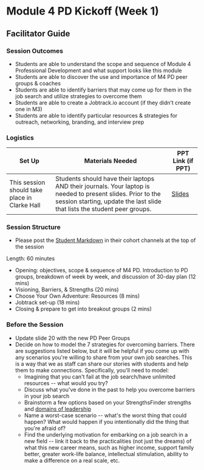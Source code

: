 # Module 4 PD Kickoff (Week 1)

## Facilitator Guide

### Session Outcomes

* Students are able to understand the scope and sequence of Module 4 Professional Development and what support looks like this module
* Students are able to discover the use and importance of M4 PD peer groups & coaches
* Students are able to identify barriers that may come up for them in the job search and utilize strategies to overcome them
* Students are able to create a Jobtrack.io account (if they didn’t create one in M3)
* Students are able to identify particular resources & strategies for outreach, networking, branding, and interview prep

### Logistics

| Set Up | Materials Needed | PPT Link (if PPT)|
| ------ | ---------------- | ---------------- |
| This session should take place in Clarke Hall| Students should have their laptops AND their journals. Your laptop is needed to present slides. Prior to the session starting, update the last slide that lists the student peer groups. | [Slides](https://docs.google.com/presentation/d/1DNPivOJBUUnWlwD-n-2K9dysidWPyVFaqCvMmy87Irw/edit?usp=sharing) |

### Session Structure

* Please post the [Student Markdown](https://github.com/turingschool/career-development-curriculum/blob/master/module_four/pd_kickoff.md) in their cohort channels at the top of the session

Length: 60 minutes
 
* Opening: objectives, scope & sequence of M4 PD. Introduction to PD groups, breakdown of week by week, and discussion of 30-day plan (12 mins)
* Visioning, Barriers, & Strengths (20 mins)
* Choose Your Own Adventure: Resources (8 mins)
* Jobtrack set-up (18 mins)
* Closing & prepare to get into breakout groups (2 mins)

### Before the Session
* Update slide 20 with the new PD Peer Groups
* Decide on how to model the 7 strategies for overcoming barriers. There are suggestions listed below, but it will be helpful if you come up with any scenarios you're willing to share from your own job searches. This is a way that we as staff can share our stories with students and help them to make connections. Specifically, you'll need to model:
  * Imagining that you can't fail at the job search/have unlimited resources -- what would you try?
  * Discuss what you've done in the past to help you overcome barriers in your job search
  * Brainstorm a few options based on your StrengthsFinder strengths and [domains of leadership](https://docs.google.com/document/d/1N449kYbcOhu22vbORfjUOfjFOIfPoka5w00q_fklipU/edit?usp=sharing)
  * Name a worst-case scenario -- what's the worst thing that could happen? What would happen if you intentionally did the thing that you're afraid of?
  * Find the underlying motivation for embarking on a job search in a new field -- link it back to the practicalities (not just the dreams) of what this new career means, such as higher income, support family better, greater work-life balance, intellectual stimulation, ability to make a difference on a real scale, etc. 

